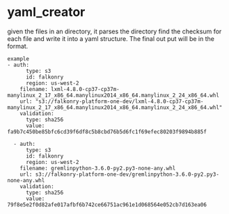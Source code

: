 # yaml_creator
given the files in an directory, it parses the directory find the checksum for each file and write it into a yaml structure. The final out put 
will be in the format.

```
example
- auth:
      type: s3
      id: falkonry
      region: us-west-2
    filename: lxml-4.8.0-cp37-cp37m-manylinux_2_17_x86_64.manylinux2014_x86_64.manylinux_2_24_x86_64.whl
    url: "s3://falkonry-platform-one-dev/lxml-4.8.0-cp37-cp37m-manylinux_2_17_x86_64.manylinux2014_x86_64.manylinux_2_24_x86_64.whl"
    validation:
      type: sha256
      value: fa9b7c450be85bfc6cd39f6df8c5b8cbd76b5d6fc1f69efec80203f9894b885f

  - auth:
      type: s3
      id: falkonry
      region: us-west-2
    filename: gremlinpython-3.6.0-py2.py3-none-any.whl
    url: s3://falkonry-platform-one-dev/gremlinpython-3.6.0-py2.py3-none-any.whl
    validation:
      type: sha256
      value: 79f8e5e2f0d82afe017afbf6b742ce66751ac961e1d068564e052cb7d163ea06
````
